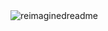 <img src="https://myreadme.vercel.app/api/embed/SimoneGuido04?panels=userstatistics,toprepositories,toplanguages,commitgraph" alt="reimaginedreadme" />
<!--
**SimoneGuido04/SimoneGuido04** is a ✨ _special_ ✨ repository because its `README.md` (this file) appears on your GitHub profile.

Here are some ideas to get you started:

- 🔭 I’m currently working on ...
- 🌱 I’m currently learning ...
- 👯 I’m looking to collaborate on ...
- 🤔 I’m looking for help with ...
- 💬 Ask me about ...
- 📫 How to reach me: ...
- 😄 Pronouns: ...
- ⚡ Fun fact: ...
-->

